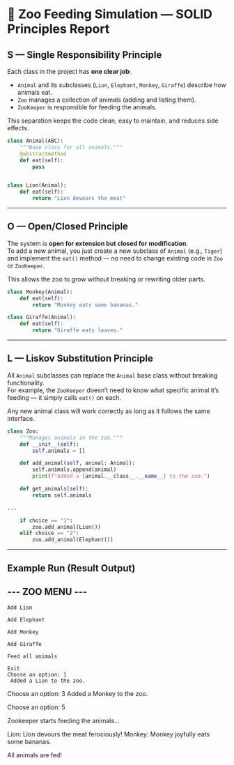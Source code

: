 # 🧾 Zoo Feeding Simulation — SOLID Principles Report

## **S — Single Responsibility Principle**
Each class in the project has **one clear job**:
- `Animal` and its subclasses (`Lion`, `Elephant`, `Monkey`, `Giraffe`) describe how animals eat.  
- `Zoo` manages a collection of animals (adding and listing them).  
- `ZooKeeper` is responsible for feeding the animals.  

This separation keeps the code clean, easy to maintain, and reduces side effects.

```py
class Animal(ABC):
    """Base class for all animals."""
    @abstractmethod
    def eat(self):
        pass


class Lion(Animal):
    def eat(self):
        return "Lion devours the meat"

```

---

## **O — Open/Closed Principle**
The system is **open for extension but closed for modification**.  
To add a new animal, you just create a new subclass of `Animal` (e.g., `Tiger`) and implement the `eat()` method — no need to change existing code in `Zoo` or `ZooKeeper`.  

This allows the zoo to grow without breaking or rewriting older parts.

```py
class Monkey(Animal):
    def eat(self):
        return "Monkey eats some bananas."

class Giraffe(Animal):
    def eat(self):
        return "Giraffe eats leaves."
```

---

## **L — Liskov Substitution Principle**
All `Animal` subclasses can replace the `Animal` base class without breaking functionality.  
For example, the `ZooKeeper` doesn’t need to know what specific animal it’s feeding — it simply calls `eat()` on each.  

Any new animal class will work correctly as long as it follows the same interface.

```py
class Zoo:
    """Manages animals in the zoo."""
    def __init__(self):
        self.animals = []

    def add_animal(self, animal: Animal):
        self.animals.append(animal)
        print(f"Added a {animal.__class__.__name__} to the zoo.")

    def get_animals(self):
        return self.animals

...

    if choice == "1":
        zoo.add_animal(Lion())
    elif choice == "2":
        zoo.add_animal(Elephant())

```

---

## **Example Run (Result Output)**


## --- ZOO MENU ---

    Add Lion

    Add Elephant

    Add Monkey

    Add Giraffe

    Feed all animals

    Exit
    Choose an option: 1
     Added a Lion to the zoo.

Choose an option: 3
Added a Monkey to the zoo.

Choose an option: 5

Zookeeper starts feeding the animals...

Lion: Lion devours the meat ferociously!
Monkey: Monkey joyfully eats some bananas.

All animals are fed!
